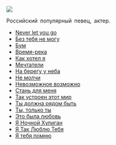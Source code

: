 ![](/songs/абв/Билан%20Дима/bilan_dima.jpg)  

Российский популярный певец, актер.

* [Never let you go](/songs/абв/Билан%20Дима/Never%20let%20you%20go)
* [Без тебя не могу](/songs/абв/Билан%20Дима/Без%20тебя%20не%20могу)
* [Бум](/songs/абв/Билан%20Дима/Бум)
* [Время-река](/songs/абв/Билан%20Дима/Время-река)
* [Как хотел я](/songs/абв/Билан%20Дима/Как%20хотел%20я)
* [Мечтатели](/songs/абв/Билан%20Дима/Мечтатели)
* [На берегу у неба](/songs/абв/Билан%20Дима/На%20берегу%20у%20неба)
* [Не молчи](/songs/абв/Билан%20Дима/Не%20молчи)
* [Невозможное возможно](/songs/абв/Билан%20Дима/Невозможное%20возможно)
* [Стань для меня](/songs/абв/Билан%20Дима/Стань%20для%20меня)
* [Так устроен этот мир](/songs/абв/Билан%20Дима/Так%20устроен%20этот%20мир)
* [Ты должна рядом быть](/songs/абв/Билан%20Дима/Ты%20должна%20рядом%20быть)
* [Ты, только ты](/songs/абв/Билан%20Дима/Ты,%20только%20ты)
* [Это была любовь](/songs/абв/Билан%20Дима/Это%20была%20любовь)
* [Я Ночной Хулиган](/songs/абв/Билан%20Дима/Я%20Ночной%20Хулиган)
* [Я Так Люблю Тебя](/songs/абв/Билан%20Дима/Я%20Так%20Люблю%20Тебя)
* [Я тебя помню](/songs/абв/Билан%20Дима/Я%20тебя%20помню)
